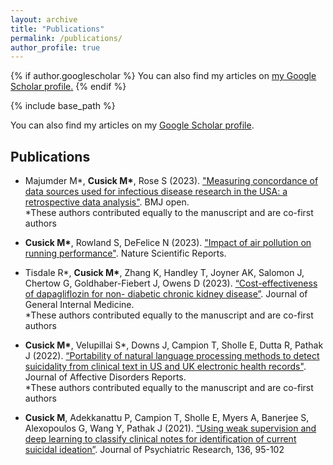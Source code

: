 ```yaml
---
layout: archive
title: "Publications"
permalink: /publications/
author_profile: true
---
```


{% if author.googlescholar %}
  You can also find my articles on <u><a href="{{author.googlescholar}}">my Google Scholar profile</a>.</u>
{% endif %}

{% include base_path %}

You can also find my articles on my [Google Scholar profile](https://scholar.google.com/citations?user=P37hfwkAAAAJ&hl=en). 

Publications 
-----

* Majumder M\*, **Cusick M\***, Rose S (2023). ["Measuring concordance of data sources used for infectious disease research in the USA: a retrospective data analysis"](https://bmjopen.bmj.com/content/13/2/e065751.abstract). BMJ open. <br />
\*These authors contributed equally to the manuscript and are co-first authors

* **Cusick M\***, Rowland S, DeFelice N (2023). ["Impact of air pollution on running performance"](https://www.nature.com/articles/s41598-023-28802-x). Nature Scientific Reports. <br />

* Tisdale R\*, **Cusick M\***, Zhang K, Handley T, Joyner AK, Salomon J, Chertow G, Goldhaber-Fiebert J, Owens D (2023). [“Cost-effectiveness of dapagliflozin for non- diabetic chronic kidney disease”](https://pubmed.ncbi.nlm.nih.gov/35137296/). Journal of General Internal Medicine.  <br />
\*These authors contributed equally to the manuscript and are co-first authors

* **Cusick M\***, Velupillai S\*, Downs J, Campion T, Sholle E, Dutta R, Pathak J (2022). [“Portability of natural language processing methods to detect suicidality from clinical text in US and UK electronic health records"](https://www.sciencedirect.com/science/article/pii/S2666915322001226). Journal of Affective Disorders Reports. <br />
\*These authors contributed equally to the manuscript and are co-first authors

* **Cusick M**, Adekkanattu P, Campion T, Sholle E, Myers A, Banerjee S, Alexopoulos G, Wang Y, Pathak J (2021). [“Using weak supervision and deep learning to classify clinical notes for identification of current suicidal ideation”](https://pubmed.ncbi.nlm.nih.gov/33581461/). Journal of Psychiatric Research, 136, 95-102




